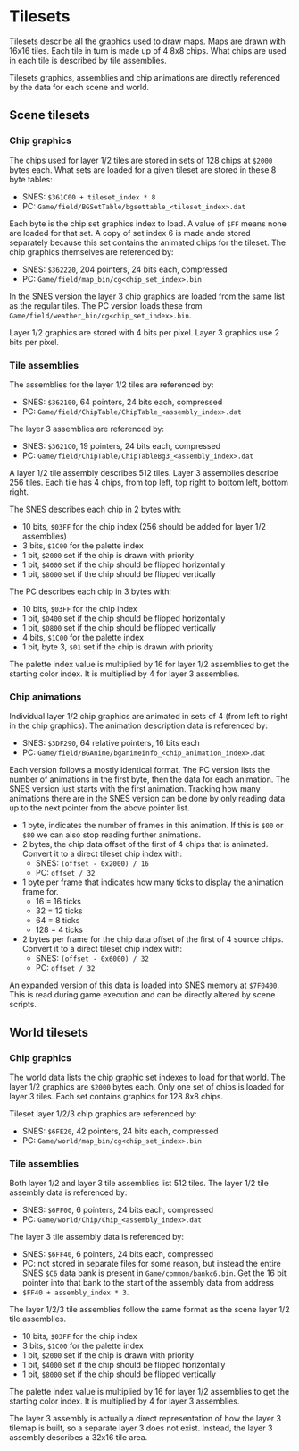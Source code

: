 # Tilesets

Tilesets describe all the graphics used to draw maps. Maps are drawn with 16x16 tiles. Each tile in turn is made up of
4 8x8 chips. What chips are used in each tile is described by tile assemblies.

Tilesets graphics, assemblies and chip animations are directly referenced by the data for each scene and world.

## Scene tilesets

### Chip graphics

The chips used for layer 1/2 tiles are stored in sets of 128 chips at `$2000` bytes each. What sets are loaded for a
given tileset are stored in these 8 byte tables:

- SNES: `$361C00 + tileset_index * 8`
- PC: `Game/field/BGSetTable/bgsettable_<tileset_index>.dat`

Each byte is the chip set graphics index to load. A value of `$FF` means none are loaded for that set. A copy of set
index 6 is made ande stored separately because this set contains the animated chips for the tileset. The chip graphics
themselves are referenced by:

- SNES: `$362220`, 204 pointers, 24 bits each, compressed
- PC: `Game/field/map_bin/cg<chip_set_index>.bin`

In the SNES version the layer 3 chip graphics are loaded from the same list as the regular tiles. The PC version loads
these from `Game/field/weather_bin/cg<chip_set_index>.bin`.

Layer 1/2 graphics are stored with 4 bits per pixel. Layer 3 graphics use 2 bits per pixel. 

### Tile assemblies

The assemblies for the layer 1/2 tiles are referenced by:

- SNES: `$362100`, 64 pointers, 24 bits each, compressed
- PC: `Game/field/ChipTable/ChipTable_<assembly_index>.dat`

The layer 3 assemblies are referenced by:

- SNES: `$3621C0`, 19 pointers, 24 bits each, compressed
- PC: `Game/field/ChipTable/ChipTableBg3_<assembly_index>.dat`

A layer 1/2 tile assembly describes 512 tiles. Layer 3 assemblies describe 256 tiles. Each tile has 4 chips, from top
left, top right to bottom left, bottom right.

The SNES describes each chip in 2 bytes with:

- 10 bits, `$03FF` for the chip index (256 should be added for layer 1/2 assemblies)
- 3 bits, `$1C00` for the palette index
- 1 bit, `$2000` set if the chip is drawn with priority
- 1 bit, `$4000` set if the chip should be flipped horizontally
- 1 bit, `$8000` set if the chip should be flipped vertically

The PC describes each chip in 3 bytes with:

- 10 bits, `$03FF` for the chip index
- 1 bit, `$0400` set if the chip should be flipped horizontally
- 1 bit, `$0800` set if the chip should be flipped vertically
- 4 bits, `$1C00` for the palette index
- 1 bit, byte 3, `$01` set if the chip is drawn with priority

The palette index value is multiplied by 16 for layer 1/2 assemblies to get the starting color index. It is multiplied
by 4 for layer 3 assemblies.

### Chip animations

Individual layer 1/2 chip graphics are animated in sets of 4 (from left to right in the chip graphics). The animation
description data is referenced by:

- SNES: `$3DF290`, 64 relative pointers, 16 bits each
- PC: `Game/field/BGAnime/bganimeinfo_<chip_animation_index>.dat`

Each version follows a mostly identical format. The PC version lists the number of animations in the first byte, then
the data for each animation. The SNES version just starts with the first animation. Tracking how many animations there
are in the SNES version can be done by only reading data up to the next pointer from the above pointer list.

- 1 byte, indicates the number of frames in this animation. If this is `$00` or `$80` we can also stop reading further
animations.
- 2 bytes, the chip data offset of the first of 4 chips that is animated. Convert it to a direct tileset chip index
with:
    - SNES: `(offset - 0x2000) / 16`
    - PC: `offset / 32`
- 1 byte per frame that indicates how many ticks to display the animation frame for.
    - 16 = 16 ticks
    - 32 = 12 ticks
    - 64 = 8 ticks
    - 128 = 4 ticks
- 2 bytes per frame for the chip data offset of the first of 4 source chips. Convert it to a direct tileset chip index
with:  
  - SNES: `(offset - 0x6000) / 32`
  - PC: `offset / 32`

An expanded version of this data is loaded into SNES memory at `$7F0400`. This is read during game execution and can be
directly altered by scene scripts.

## World tilesets

### Chip graphics

The world data lists the chip graphic set indexes to load for that world. The layer 1/2 graphics are `$2000` bytes each.
Only one set of chips is loaded for layer 3 tiles. Each set contains graphics for 128 8x8 chips. 

Tileset layer 1/2/3 chip graphics are referenced by:

- SNES: `$6FE20`, 42 pointers, 24 bits each, compressed
- PC: `Game/world/map_bin/cg<chip_set_index>.bin`

### Tile assemblies

Both layer 1/2 and layer 3 tile assemblies list 512 tiles. The layer 1/2 tile assembly data is referenced by:

- SNES: `$6FF00`, 6 pointers, 24 bits each, compressed
- PC: `Game/world/Chip/Chip_<assembly_index>.dat`

The layer 3 tile assembly data is referenced by:

- SNES: `$6FF40`, 6 pointers, 24 bits each, compressed
- PC: not stored in separate files for some reason, but instead the entire SNES `$C6` data bank is present in
`Game/common/bankc6.bin`. Get the 16 bit pointer into that bank to the start of the assembly data from address
- `$FF40 + assembly_index * 3`. 

The layer 1/2/3 tile assemblies follow the same format as the scene layer 1/2 tile assemblies.

- 10 bits, `$03FF` for the chip index
- 3 bits, `$1C00` for the palette index
- 1 bit, `$2000` set if the chip is drawn with priority
- 1 bit, `$4000` set if the chip should be flipped horizontally
- 1 bit, `$8000` set if the chip should be flipped vertically

The palette index value is multiplied by 16 for layer 1/2 assemblies to get the starting color index. It is multiplied
by 4 for layer 3 assemblies.

The layer 3 assembly is actually a direct representation of how the layer 3 tilemap is built, so a separate layer 3
does not exist. Instead, the layer 3 assembly describes a 32x16 tile area.

